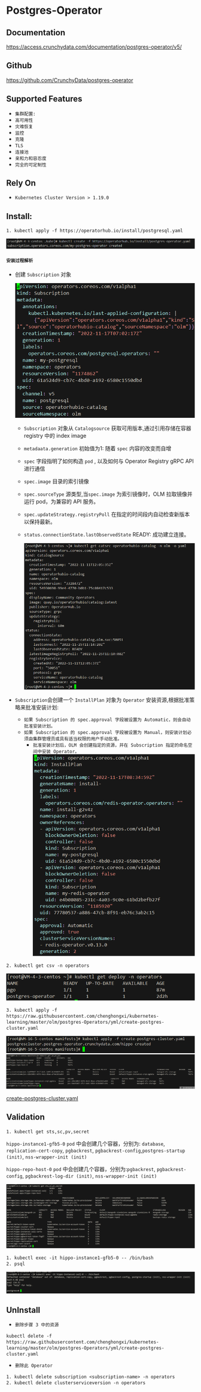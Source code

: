# Postgres-Operator

## Documentation
https://access.crunchydata.com/documentation/postgres-operator/v5/

## Github
https://github.com/CrunchyData/postgres-operator

## Supported Features
- `集群配置: `
- `高可用性`
- `灾难恢复`
- `监控`
- `克隆`
- `TLS`
- `连接池`
- `亲和力和容忍度`
- `完全的可定制性`

## Rely On
- `Kubernetes Cluster Version > 1.19.0`

## Install:

```shell
1. kubectl apply -f https://operatorhub.io/install/postgresql.yaml
```
![img](picture/postgres-Operator.png)

#### `安装过程解析`
- 创建 `Subscription` 对象

  ![img](picture/my-postgres.png)
    - `Subscription` 对象从 `Catalogsource` 获取可用版本,通过引用存储在容器 registry 中的 index image
    - `metadaata.generation` 初始值为1:  随着 `spec` 内容的改变而自增
    - `spec` 字段指明了如何构造 `pod` , 以及如何与 Operator Registry gRPC API 进行通信
    - `spec.image` 目录的索引镜像
  
    - `spec.sourceType` 源类型,当`spec.image` 为索引镜像时，OLM 拉取镜像并运行 pod，为兼容的 API 服务。
    - `spec.updateStrategy.registryPoll` 在指定的时间段内自动检查新版本以保持最新。
    - `status.connectionState.lastObservedState` READY: 成功建立连接。

      ![img](picture/catsrc.png)
- `Subscription`会创建一个 `InstallPlan` 对象为 `Operator` 安装资源,根据批准策略来批准安装计划:
    - `如果 Subscription 的 spec.approval 字段被设置为 Automatic，则会自动批准安装计划。`
    - `如果 Subscription 的 spec.approval 字段被设置为 Manual，则安装计划必须由集群管理员或具有适当权限的用户手动批准。`
        - `批准安装计划后，OLM 会创建指定的资源，并在 Subscription 指定的命名空间中安装 Operator。`
        ![img](picture/ip-yaml.png)


```shell
2. kubectl get csv -n operators
```
![img](picture/operator.png)

```shell
3. kubectl apply -f https://raw.githubusercontent.com/chenghongxi/kubernetes-learning/master/olm/postgres-Operators/yml/create-postgres-cluster.yaml
```
![img](picture/create-postgres-cluster.png)
![img](picture/create-postgres-cluster1.png)


[create-postgres-cluster.yaml](https://raw.githubusercontent.com/chenghongxi/kubernetes-learning/master/olm/postgres-Operators/yml/create-postgres-cluster.yaml)




## Validation
```shell
1. kubectl get sts,sc,pv,secret
```
`hippo-instance1-gfb5-0` `pod` 中会创建几个容器，分别为:  `database`, `replication-cert-copy`, `pgbackrest`, `pgbackrest-config`,`postgres-startup (init)`, `nss-wrapper-init (init)`

`hippo-repo-host-0` `pod` 中会创建几个容器，分别为:`pgbackrest`, `pgbackrest-config`, `pgbackrest-log-dir (init)`, `nss-wrapper-init (init)`

![img](picture/validation.png)
```text
1. kubectl exec -it hippo-instance1-gfb5-0 -- /bin/bash
2. psql
```

![img](picture/validation2.png)

## UnInstall
- `删除步骤 3 中的资源`
```shell
kubectl delete -f https://raw.githubusercontent.com/chenghongxi/kubernetes-learning/master/olm/postgres-Operators/yml/create-postgres-cluster.yaml
```
- `删除此 Operator`
```shell
1. kubectl delete subscription <subscription-name> -n operators
2. kubectl delete clusterserviceversion -n operators
```







